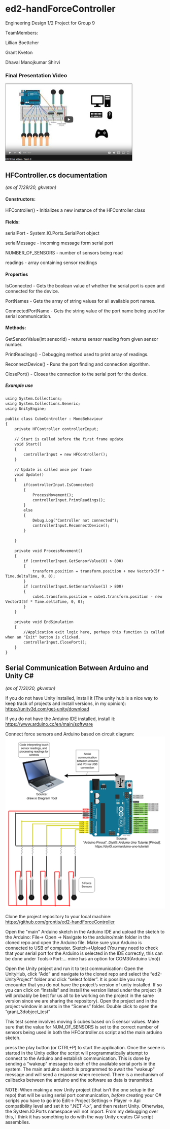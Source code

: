 # ed2-handForceController
Engineering Design 1/2 Project for Group 9

TeamMembers:

Lillian Boettcher

Grant Kveton

Dhaval Manojkumar Shirvi


### Final Presentation Video
[![finalVideo](readmeimgs/videoSSresize.png)](http://www.youtube.com/watch?v=HQArYuJmiJw "ED2 Final Video - Team 9")


## HFController.cs documentation
*(as of 7/29/20, gkveton)*

#### Constructors:
HFController() - Initializes a new instance of the HFController class

#### Fields:
serialPort - System.IO.Ports.SerialPort object

serialMessage - incoming message form serial port

NUMBER_OF_SENSORS - number of sensors being read

readings - array containing sensor readings

#### Properties

IsConnected - Gets the boolean value of whether the serial port is open and connected for the device.

PortNames - Gets the array of string values for all available port names.

ConnectedPortName - Gets the string value of the port name being used for serial communication. 

#### Methods:
GetSensorValue(int sensorId) - returns sensor reading from given sensor number. 

PrintReadings() - Debugging method used to print array of readings.

ReconnectDevice() - Runs the port finding and connection algorithm.

ClosePort() - Closes the connection to the serial port for the device.

##### Example use
```
using System.Collections;
using System.Collections.Generic;
using UnityEngine;

public class CubeController : MonoBehaviour
{
    private HFController controllerInput;   
    
    // Start is called before the first frame update
    void Start()
    {
        controllerInput = new HFController();
    }

    // Update is called once per frame
    void Update()
    {
        if(controllerInput.IsConnected)
        {
            ProcessMovement();
            controllerInput.PrintReadings();
        }
        else
        {
            Debug.Log("Controller not connected");
            controllerInput.ReconnectDevice();
        }

    }
    
    private void ProcessMovement()
    {
        if (controllerInput.GetSensorValue(0) > 800)
        {
            transform.position = transform.position + new Vector3(5f * Time.deltaTime, 0, 0);
        }
        if (controllerInput.GetSensorValue(1) > 800)
        {
            cube1.transform.position = cube1.transform.position - new Vector3(5f * Time.deltaTime, 0, 0);
        }
    }
    
    private void EndSimulation
    {
        //Application exit logic here, perhaps this function is called when an "Exit" button is clicked. 
        controllerInput.ClosePort();
    }
}
```

## Serial Communication Between Arduino and Unity C# 
*(as of 7/31/20, gkveton)*

If you do not have Unity installed, install it (The unity hub is a nice way to keep track of projects and install versions, in my opinion):
https://unity3d.com/get-unity/download

If you do not have the Arduino IDE installed, install it:
https://www.arduino.cc/en/main/software

Connect force sensors and Arduino based on circuit diagram:
![proposal_hardware_schematic](readmeimgs/hardwareschem.png)

Clone the project repository to your local machine:
https://github.com/grontis/ed2-handForceController

Open the "main" Arduino sketch in the Arduino IDE and upload the sketch to the Arduino:
File-> Open -> Navigate to the arduino/main folder in the cloned repo and open the Arduino file.
Make sure your Arduino is connected to USB of computer.
Sketch->Upload 
(You may need to check that your serial port for the Arduino is selected in the IDE correctly, this can be done under Tools->Port:… mine has an option for COM3(Arduino Uno))

Open the Unity project and run it to test communication:
Open the UnityHub, click “Add” and navigate to the cloned repo and select the “ed2-UnityProject” folder and click “select folder”. It is possible you may encounter that you do not have the project’s version of unity installed. If so you can click on “Installs” and install the version listed under the project (it will probably be best for us all to be working on the project in the same version since we are sharing the repository).
Open the project and in the project window in assets in the “Scenes” folder. Double click to open the “grant_3dobject_test”

This test scene involves moving 5 cubes based on 5 sensor values. Make sure that the value for NUM_OF_SENSORS is set to the correct number of sensors being used in both the HFController.cs script and the main arduino sketch.


press the play button (or CTRL+P) to start the application.
Once the scene is started in the Unity editor the script will programmatically attempt to connect to the Arduino and establish communication. This is done by sending a "wakeup" message to each of the available serial ports in the system. The main arduino sketch is programmed to await the "wakeup" message and will send a response when received. There is a mechanism of callbacks between the arduino and the software as data is transmitted. 


NOTE: When making a new Unity project (that isn’t the one setup in the repo) that will be using serial port communication, *before* creating your C# scripts you have to go into Edit-> Project Settings-> Player -> Api compatibility level and set it to “.NET 4.x”, and then restart Unity. Otherwise, the System.IO.Ports namespace will not import. From my debugging over this, I think it has something to do with the way Unity creates C# script assemblies. 
